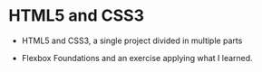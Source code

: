 # HTML5 and CSS3

- HTML5 and CSS3, a single project divided in multiple parts 
  
- Flexbox Foundations and an exercise applying what I learned.
